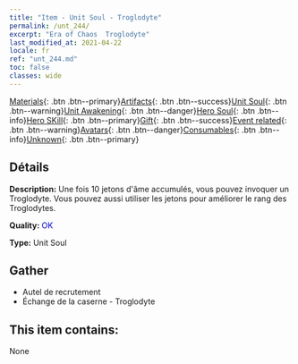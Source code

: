 ```yaml
---
title: "Item - Unit Soul - Troglodyte"
permalink: /unt_244/
excerpt: "Era of Chaos  Troglodyte"
last_modified_at: 2021-04-22
locale: fr
ref: "unt_244.md"
toc: false
classes: wide
---
```

 [Materials](/ItemsFR/){: .btn .btn--primary}[Artifacts](/ItemsFR/Artifacts/){: .btn .btn--success}[Unit Soul](/ItemsFR/UnitSoul/){: .btn .btn--warning}[Unit Awakening](/ItemsFR/UnitAwakening/){: .btn .btn--danger}[Hero Soul](/ItemsFR/HeroSoul/){: .btn .btn--info}[Hero SKill](/ItemsFR/HeroSkill/){: .btn .btn--primary}[Gift](/ItemsFR/Gift/){: .btn .btn--success}[Event related](/ItemsFR/Events/){: .btn .btn--warning}[Avatars](/ItemsFR/Avatars/){: .btn .btn--danger}[Consumables](/ItemsFR/Consumables/){: .btn .btn--info}[Unknown](/ItemsFR/Unknown/){: .btn .btn--primary}

## Détails
 **Description:** Une fois 10 jetons d'âme accumulés, vous pouvez invoquer un Troglodyte. Vous pouvez aussi utiliser les jetons pour améliorer le rang des Troglodytes.

 **Quality:** <span style="color: #0000CD">OK</span>

 **Type:** Unit Soul

## Gather

*    Autel de recrutement 
*    Échange de la caserne - Troglodyte 

## This item contains:

  None

